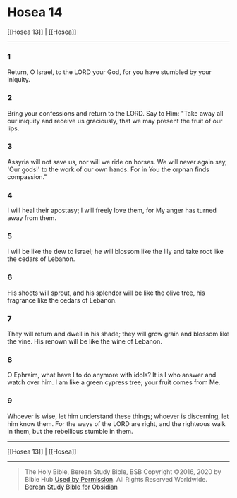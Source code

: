 # Hosea 14

[[Hosea 13]] | [[Hosea]]

---

### 1
Return, O Israel, to the LORD your God, for you have stumbled by your iniquity.

### 2
Bring your confessions and return to the LORD. Say to Him: "Take away all our iniquity and receive us graciously, that we may present the fruit of our lips.

### 3
Assyria will not save us, nor will we ride on horses. We will never again say, 'Our gods!' to the work of our own hands. For in You the orphan finds compassion."

### 4
I will heal their apostasy; I will freely love them, for My anger has turned away from them.

### 5
I will be like the dew to Israel; he will blossom like the lily and take root like the cedars of Lebanon.

### 6
His shoots will sprout, and his splendor will be like the olive tree, his fragrance like the cedars of Lebanon.

### 7
They will return and dwell in his shade; they will grow grain and blossom like the vine. His renown will be like the wine of Lebanon.

### 8
O Ephraim, what have I to do anymore with idols? It is I who answer and watch over him. I am like a green cypress tree; your fruit comes from Me.

### 9
Whoever is wise, let him understand these things; whoever is discerning, let him know them. For the ways of the LORD are right, and the righteous walk in them, but the rebellious stumble in them.

---

[[Hosea 13]] | [[Hosea]]

---

> The Holy Bible, Berean Study Bible, BSB
> Copyright &copy;2016, 2020 by Bible Hub
> [Used by Permission](https://berean.bible/terms.htm). All Rights Reserved Worldwide.
> [Berean Study Bible for Obsidian](https://github.com/gapmiss/berean-study-bible-for-obsidian)

